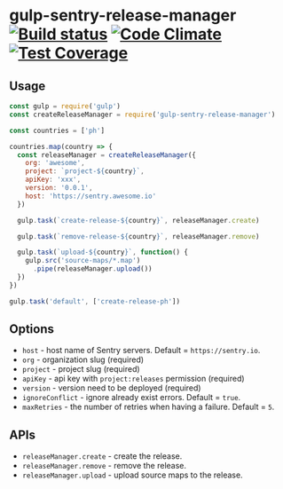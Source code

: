 # gulp-sentry-release-manager [![Build status](https://travis-ci.org/vinhlh/gulp-sentry-release-manager.svg?branch=master)](https://travis-ci.org/vinhlh/gulp-sentry-release-manager) [![Code Climate](https://codeclimate.com/github/vinhlh/gulp-sentry-release-manager/badges/gpa.svg)](https://codeclimate.com/github/vinhlh/gulp-sentry-release-manager) [![Test Coverage](https://codeclimate.com/github/vinhlh/gulp-sentry-release-manager/badges/coverage.svg)](https://codeclimate.com/github/vinhlh/gulp-sentry-release-manager/coverage)

## Usage

```js
const gulp = require('gulp')
const createReleaseManager = require('gulp-sentry-release-manager')

const countries = ['ph']

countries.map(country => {
  const releaseManager = createReleaseManager({
    org: 'awesome',
    project: `project-${country}`,
    apiKey: 'xxx',
    version: '0.0.1',
    host: 'https://sentry.awesome.io'
  })

  gulp.task(`create-release-${country}`, releaseManager.create)

  gulp.task(`remove-release-${country}`, releaseManager.remove)

  gulp.task(`upload-${country}`, function() {
    gulp.src('source-maps/*.map')
      .pipe(releaseManager.upload())
  })
})

gulp.task('default', ['create-release-ph'])
```

## Options

- `host` - host name of Sentry servers. Default = `https://sentry.io`.
- `org` - organization slug (required)
- `project` - project slug (required)
- `apiKey` - api key with `project:releases` permission (required)
- `version` - version need to be deployed (required)
- `ignoreConflict` - ignore already exist errors. Default = `true`.
- `maxRetries` - the number of retries when having a failure. Default = `5`.

## APIs

- `releaseManager.create` - create the release.
- `releaseManager.remove` - remove the release.
- `releaseManager.upload` - upload source maps to the release.
